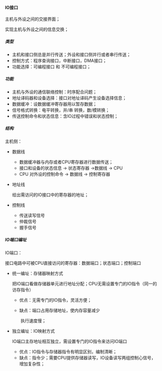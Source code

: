 #### IO接口

主机与外设之间的交接界面；

实现主机与外设之间的信息交换；



##### 类型

- 主机和接口侧总是并行传送；外设和接口侧并行或者串行传送；
- 控制方式：程序查询接口，中断接口，DMA接口；
- 功能选择：可编程接口 和 不可编程接口；

##### 功能

- 主机与外设的通信联络控制：时序配合问题；
- 地址译码器和设备选择：接口对地址译码产生设备选择信息；
- 数据缓冲：设数据缓冲寄存器用以暂存数据；
- 信号格式转换：电平转换，并/串 转换，数/模转换；
- 传送控制命令和状态信息：含IO过程中错误和状态控制；





##### 结构

主机侧：

- 数据线

    - 数据缓冲器与内存或者CPU寄存器进行数据传送；
    - 接口和设备的状态信息 -> 状态寄存器 ->数据线 -> CPU
    - CPU 对外设的控制命令 -> 数据线 -> 控制寄存器

- 地址线

    给出需访问的IO接口中的寄存器的地址；

- 控制线

    - 传送读写信号
    - 仲裁信号
    - 握手信号



##### IO端口编址

IO端口：

接口电路中可被CPU直接访问的寄存器：数据端口；状态端口；控制端口



- 统一编址：存储器映射方式

    把IO端口看做存储器单元进行地址分配；CPU无需设置专门的IO指令（同一的访存指令）

    - 优点：无需专门的IO指令，灵活方便；

    - 缺点：端口占用存储地址，使内存容量减少

        ​            执行速度慢；

- 独立编址：IO映射方式

    IO端口主存地址相互独立，需设置专门的IO指令来访问IO端口

    - 优点：IO指令与存储器指令有明显区别，编制清晰；
    - 缺点：指令少；需要CPU提供存储器读写，IO设备读写两组控制心信号，增加复杂性；

